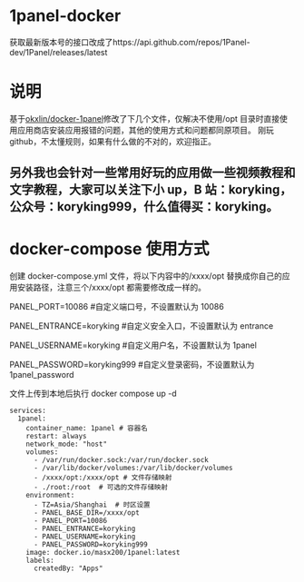 # 1panel-docker

获取最新版本号的接口改成了https://api.github.com/repos/1Panel-dev/1Panel/releases/latest

# 说明

基于[okxlin/docker-1panel](https://github.com/okxlin/docker-1panel)修改了下几个文件，仅解决不使用/opt 目录时直接使用应用商店安装应用报错的问题，其他的使用方式和问题都同原项目。
刚玩 github，不太懂规则，如果有什么做的不对的，欢迎指正。

## 另外我也会针对一些常用好玩的应用做一些视频教程和文字教程，大家可以关注下小 up，B 站：koryking，公众号：koryking999，什么值得买：koryking。

# docker-compose 使用方式

创建 docker-compose.yml 文件，将以下内容中的/xxxx/opt 替换成你自己的应用安装路径，注意三个/xxxx/opt 都需要修改成一样的。

PANEL_PORT=10086 #自定义端口号，不设置默认为 10086

PANEL_ENTRANCE=koryking #自定义安全入口，不设置默认为 entrance

PANEL_USERNAME=koryking #自定义用户名，不设置默认为 1panel

PANEL_PASSWORD=koryking999 #自定义登录密码，不设置默认为 1panel_password

文件上传到本地后执行 docker compose up -d

```huggingface-cli
services:
  1panel:
    container_name: 1panel # 容器名
    restart: always
    network_mode: "host"
    volumes:
      - /var/run/docker.sock:/var/run/docker.sock
      - /var/lib/docker/volumes:/var/lib/docker/volumes
      - /xxxx/opt:/xxxx/opt # 文件存储映射
      - ./root:/root  # 可选的文件存储映射
    environment:
      - TZ=Asia/Shanghai  # 时区设置
      - PANEL_BASE_DIR=/xxxx/opt
      - PANEL_PORT=10086
      - PANEL_ENTRANCE=koryking
      - PANEL_USERNAME=koryking
      - PANEL_PASSWORD=koryking999
    image: docker.io/masx200/1panel:latest
    labels:
      createdBy: "Apps"
```

